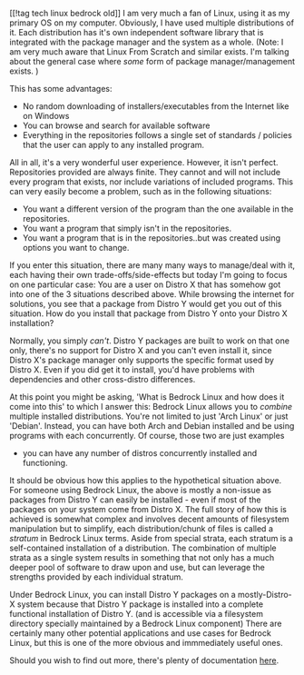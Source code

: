 [[!tag tech linux bedrock old]]
I am very much a fan of Linux, using it as my primary OS on my computer. Obviously, I have used multiple distributions of it.
Each distribution has it's own independent software library that is integrated with the package manager and the system as a whole.
(Note: I am very much aware that Linux From Scratch and similar exists. I'm talking about the general case where *some* form of package manager/management exists. )

This has some advantages:

- No random downloading of installers/executables from the Internet like on Windows
- You can browse and search for available software
- Everything in the repositories follows a single set of standards / policies that the user can apply to any installed program.

All in all, it's a very wonderful user experience. However, it isn't perfect. Repositories provided are always finite.
They cannot and will not include every program that exists, nor include variations of included programs.
This can very easily become a problem, such as in the following situations:

- You want a different version of the program than the one available in the repositories.
- You want a program that simply isn't in the repositories.
- You want a program that is in the repositories..but was created using options you want to change.

If you enter this situation, there are many many ways to manage/deal with it, each having their own trade-offs/side-effects
but today I'm going to focus on one particular case:
You are a user on Distro X that has somehow got into one of the 3 situations described above.
While browsing the internet for solutions, you see that a package from Distro Y would get you out of this situation.
How do you install that package from Distro Y onto your Distro X installation?

Normally, you simply *can't*. Distro Y packages are built to work on that one only, there's no support for Distro X
and you can't even install it, since Distro X's package manager only supports the specific format used by Distro X.
Even if you did get it to install, you'd have problems with dependencies and other cross-distro differences.

At this point you might be asking, 'What is Bedrock Linux and how does it come into this' to which I answer this:
Bedrock Linux allows you to *combine* multiple installed distributions. You're not limited to just 'Arch Linux' or just 'Debian'.
Instead, you can have both Arch and Debian installed and be using programs with each concurrently. Of course, those two are just examples
- you can have any number of distros concurrently installed and functioning.

It should be obvious how this applies to the hypothetical situation above. For someone using Bedrock Linux, the above is mostly a non-issue
as packages from Distro Y can easily be installed - even if most of the packages on your system come from Distro X.
The full story of how this is achieved is somewhat complex and involves decent amounts of filesystem manipulation but to simplify, each
distribution/chunk of files is called a _stratum_ in Bedrock Linux terms. Aside from special strata, each stratum is a self-contained installation of a distribution. 
The combination of multiple strata as a single system results in something that not only has a much deeper pool of software to draw upon and use, but can leverage the strengths provided by each individual stratum.

Under Bedrock Linux, you can install Distro Y packages on a mostly-Distro-X system because that Distro Y package is installed into a complete functional installation of Distro Y.
(and is accessible via a filesystem directory specially maintained by a Bedrock Linux component)
There are certainly many other potential applications and use cases for Bedrock Linux, but this is one of the more obvious and immmediately useful ones.

Should you wish to find out more, there's plenty of documentation [here](https://bedrocklinux.org/).